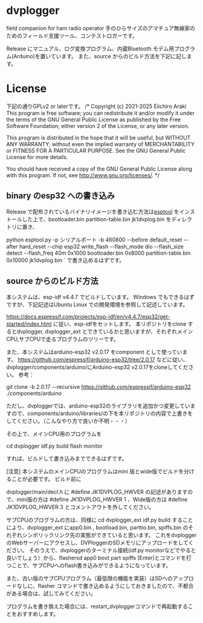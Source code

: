 # dvplogger
field companion for ham radio operator
手のひらサイズのアマチュア無線家のためのフィールド支援ツール、コンテストロガーです。

Release にマニュアル、ログ変換プログラム、内蔵Bluetooth モデム用プログラム(Arduino)を置いています。
また、source からのビルド方法を下記に記します。

# License
下記の通りGPLv2 or laterです。
/* Copyright (c) 2021-2025 Eiichiro Araki
This program is free software; you can redistribute it and/or
modify it under the terms of the GNU General Public License
as published by the Free Software Foundation; either version 2
of the License, or any later version.

This program is distributed in the hope that it will be useful,
but WITHOUT ANY WARRANTY; without even the implied warranty of
MERCHANTABILITY or FITNESS FOR A PARTICULAR PURPOSE. See the
GNU General Public License for more details.

You should have received a copy of the GNU General Public License
along with this program. If not, see http://www.gnu.org/licenses/.
*/

## binary のesp32 への書き込み
Release で配布されているバイナリイメージを書き込む方法は[esptool](https://github.com/espressif/esptool) をインストールした上で、bootloader.bin partition-table.bin jk1dvplog.bin をディレクトリに置き、

python esptool.py -p シリアルポート -b 460800 --before default_reset --after hard_reset --chip esp32  write_flash --flash_mode dio --flash_size detect --flash_freq 40m 0x1000 bootloader.bin 0x8000 partition-table.bin 0x10000 jk1dvplog.bin
`
で書き込めるはずです。

## source からのビルド方法
本システムは、esp-idf v4.4.7 でビルドしています。
Windows でもできるはずですが、下記記述はUbuntu Linux での開発環境を参照して記述しています。

https://docs.espressif.com/projects/esp-idf/en/v4.4.7/esp32/get-started/index.html
に従い、esp-idfをセットします。
本リポジトリをclone するとdvplogger, dvplogger_ext とできているかと思いますが、それぞれメインCPU,サブCPUで走るプログラムのツリーです。

また、本システムはarduino-esp32 v2.0.17 をcomponent として使っています。
https://github.com/espressif/arduino-esp32/tree/2.0.17
などに従い、dvplogger/components/arduino/にArduino-esp32 v2.0.17をcloneしてください。
参考：

git clone -b 2.0.17 --recursive https://github.com/espressif/arduino-esp32 ./components/arduino

ただし、dvploggerでは、arduino-esp32のライブラリを追加かつ変更していますので、components/arduino/libraries/の下を本リポジトリの内容で上書きをしてください。（こんなやり方で良いか不明・・・）

その上で、メインCPU用のプログラムを

cd dvplogger
idf.py build flash monitor

すれば、ビルドして書き込みまでできるはずです。

[注意] 本システムのメインCPUのプログラムはmini 版とwide版でビルドを分けることが必要です。
ビルド前に

dvplogger/main/decl.h に
\#define JK1DVPLOG_HWVER
の記述がありますので、mini版の方は
\#define JK1DVPLOG_HWVER 1
、Wide版の方は
\#define JK1DVPLOG_HWVER 3
とコメントアウトを外してください。

サブCPUのプログラムの方は、同様に
cd dvplogger_ext
idf.py build
することにより、dvplogger_ext にapp0.bin , bootload.bin, parttio.bin, spiffs.bin のそれぞれシンボリックリンク先の実態ができていると思います。
これをdvplogger のWebサーバーにアクセスし、DVPloggerのSDメモリにアップロードをしてください。
そのうえで、dvploggerのターミナル接続(idf.py monitorなどでやると良いでしょう）から、flashersd app0 boot part spiffs [Enter]とコマンドを打つことで、サブCPUへのflash書き込みができるようになっています。

また、古い版のサブCPUプログラム（最低限の機能を実装）はSDへのアップロードなしに、flasher コマンドで書き込めるようにしておきましたので、不都合がある場合は、試してみてください。

プログラムを書き換えた場合には、restart_dvploggerコマンドで再起動することをおすすめします。
